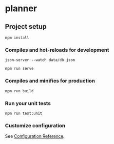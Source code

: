 # planner

## Project setup
```
npm install
```

### Compiles and hot-reloads for development
```
json-server --watch data/db.json
```

```
npm run serve
```

### Compiles and minifies for production
```
npm run build
```

### Run your unit tests
```
npm run test:unit
```

### Customize configuration
See [Configuration Reference](https://cli.vuejs.org/config/).
